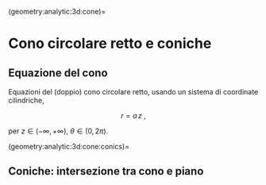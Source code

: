 (geometry:analytic:3d:cone)=
# Cono circolare retto e coniche

## Equazione del cono
Equazioni del (doppio) cono circolare retto, usando un sistema di coordinate cilindriche,

$$r = a \, z \ ,$$

per $z \in (-\infty, +\infty)$, $\theta \in (0, 2 \pi)$.

(geometry:analytic:3d:cone:conics)=
## Coniche: intersezione tra cono e piano


